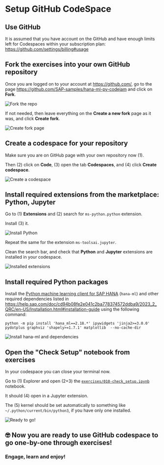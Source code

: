 # Setup GitHub CodeSpace

## Use GitHub
It is assumed that you have account on the GitHub and have enough limits left for Codespaces within your subscription plan: https://github.com/settings/billing#usage

## Fork the exercises into your own GitHub repository

Once you are logged on to your account at https://github.com/, go to the page https://github.com/SAP-samples/hana-ml-py-codejam and click on **Fork**.

![Fork the repo](img/ghsetup0020.png)

If not needed, then leave everything on the **Create a new fork** page as it was, and click **Create fork**.

![Create fork page](img/ghsetup0030.png)

## Create a codespace for your repository

Make sure you are on GitHub page with your own repository now (1).

Then (2) click on **Code**, (3) open the tab **Codespaces**, and (4) click **Create codespace**.

![Create a codespace](img/ghsetup0040.png)

## Install required extensions from the marketplace: Python, Jupyter

Go to (1) **Extensions** and (2) search for `ms-python.python` extension.

Install (3) it.

![Install Python](img/ghsetup0060.png)

Repeat the same for the extension `ms-toolsai.jupyter`.

Clean the search bar, and check that **Python** and **Jupyter** extensions are installed in your codespace.

![Installed extensions](img/ghsetup0070.png)

## Install required Python packages

Install the [Python machine learning client for SAP HANA](https://pypi.org/project/hana-ml/) (`hana-ml`) and other required dependencies listed in https://help.sap.com/doc/cd94b08fe2e041c2ba778374572ddba9/2023_2_QRC/en-US/Installation.html#installation-guide using the following command:

```shell
python -m pip install 'hana_ml==2.18.*' ipywidgets 'jinja2>=3.0.0' pydotplus graphviz 'shapely>=1.7.1' matplotlib  --no-cache-dir
```

![Install hana-ml and dependencies](img/ghsetup0080.png)

## Open the "Check Setup" notebook from exercises

In your codespace you can close your terminal now.

Go to (1) Explorer and open (2+3) the [`exercises/010-check_setup.ipynb`](../010-check_setup.ipynb) notebook. 

It should (4) open in a Jupyter extension.

The (5) kernel should be set automatically to something like `~/.python/current/bin/python3`, if you have only one installed.

![Ready to go!](img/ghsetup0090.png)

## 🤓 Now you are ready to use GitHub codespace to go one-by-one through exercises! 

### Engage, learn and enjoy!